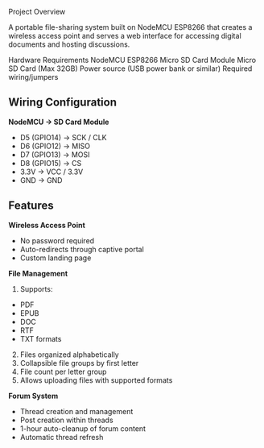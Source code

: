 Project Overview

A portable file-sharing system built on NodeMCU ESP8266 that creates a wireless access point and serves a web interface for accessing digital documents and hosting discussions.

Hardware Requirements
NodeMCU ESP8266
Micro SD Card Module
Micro SD Card (Max 32GB)
Power source (USB power bank or similar)
Required wiring/jumpers

## Wiring Configuration
**NodeMCU -> SD Card Module**
* D5 (GPIO14) -> SCK / CLK
* D6 (GPIO12) -> MISO
* D7 (GPIO13) -> MOSI
* D8 (GPIO15) -> CS
* 3.3V -> VCC / 3.3V
* GND -> GND

## Features

**Wireless Access Point**
* No password required
* Auto-redirects through captive portal
* Custom landing page

**File Management**
1) Supports:
  * PDF
  * EPUB
  * DOC
  * RTF
  * TXT formats
2) Files organized alphabetically
3) Collapsible file groups by first letter
4) File count per letter group
5) Allows uploading files with supported formats

**Forum System**
* Thread creation and management
* Post creation within threads
* 1-hour auto-cleanup of forum content
* Automatic thread refresh

